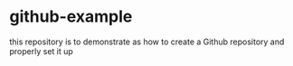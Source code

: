 # github-example
this repository is to demonstrate as how to create a Github repository and properly set it up
